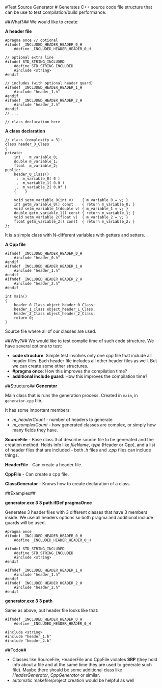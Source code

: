 #Test Source Generator #
Generates C++ source code file structure that can be use to test compilation/build performance.

##What?##
We would like to create:

**A header file**

	#pragma once // optional
	#ifndef _INCLUDED_HEADER_HEADER_0_H
	    #define _INCLUDED_HEADER_HEADER_0_H
	
	// optional extra line
	#ifndef STD_STRING_INCLUDED
	    #define STD_STRING_INCLUDED
	    #include <string>
	#endif
		
	// includes (with optional header guard)
	#ifndef _INCLUDED_HEADER_HEADER_1_H
	    #include "header_1.h"
	#endif 
	#ifndef _INCLUDED_HEADER_HEADER_2_H
	    #include "header_2.h"
	#endif 
    // ...

    // class declaration here

**A class declaration**

	// class (complexity = 3): 
	class header_0_Class
	{
	private:
	    int    m_variable_0;
	    double m_variable_1;
	    float  m_variable_2;	
	public:
	    header_0_Class()
	     :  m_variable_0( 0 )
	     ,  m_variable_1( 0.0 )
	     ,  m_variable_2( 0.0f )
	    {    }
	
	    void setm_variable_0(int v)    { m_variable_0 = v; }	
	    int getm_variable_0() const    { return m_variable_0; }	
	    void setm_variable_1(double v) { m_variable_1 = v; }	
	    double getm_variable_1() const { return m_variable_1; }	
	    void setm_variable_2(float v)  { m_variable_2 = v; }	
	    float getm_variable_2() const  { return m_variable_2; }	
	};    
It is a simple class with N-different variables with getters and setters.

**A Cpp file**

	#ifndef _INCLUDED_HEADER_HEADER_0_H
	    #include "header_0.h"
	#endif 
	#ifndef _INCLUDED_HEADER_HEADER_1_H
	    #include "header_1.h"
	#endif 
	#ifndef _INCLUDED_HEADER_HEADER_2_H
	    #include "header_2.h"
	#endif 
	
	int main()
	{
	    header_0_Class object_header_0_Class;
	    header_1_Class object_header_1_Class;
	    header_2_Class object_header_2_Class;
	    return 0;
	}

Source file where all of our classes are used.

##Why?##
We would like to test compile time of such code structure. We have several options to test:

* **code structure**: Simple test involves only one cpp file that include all header files. Each header file includes all other header files as well. But we can create some other structures.
* **#pragma once**: How this improves the compilation time?
* **additional include guard**: How this improves the compilation time?

##Structure##
**Generator** 

Main class that is runs the generation process. Created in `main`, in `generator.cpp` file.

It has some important members:

* *m_headerCount* - number of headers to generate
* *m_complexCount* - how generated classes are complex, or simply how many fields they have.

**SourceFile** - Base class that describe source file to be generated and the creation method. Holds info like *fileName*, *type* (Header or Cpp), and a list of header files that are included - both *.h* files and *.cpp* files can include things.

**HeaderFile** - Can create a header file.

**CppFile** - Can create a cpp file.

**ClassGenerator** - Knows how to create declaration of a class.

##Examples##

**generator.exe 3 3 path ifDef pragmaOnce**

Generates 3 header files with 3 different classes that have 3 members inside. We use all headers options so both pragma and additional include guards will be used.

	#pragma once
	#ifndef _INCLUDED_HEADER_HEADER_0_H
	    #define _INCLUDED_HEADER_HEADER_0_H
	
	#ifndef STD_STRING_INCLUDED
	    #define STD_STRING_INCLUDED
	    #include <string>
	#endif

	#ifndef _INCLUDED_HEADER_HEADER_1_H
	    #include "header_1.h"
	#endif 
	#ifndef _INCLUDED_HEADER_HEADER_2_H
	    #include "header_2.h"
	#endif 

**generator.exe 3 3 path**

Same as above, but header file looks like that:

	#ifndef _INCLUDED_HEADER_HEADER_0_H
	    #define _INCLUDED_HEADER_HEADER_0_H
	
	#include <string>
	#include "header_1.h"
	#include "header_2.h"


##Todo##
* Classes like SourceFile, HeaderFile and CppFile violates **SRP** (they hold info about a file and at the same time they are used to generate such file). Maybe there should be some additional class like *HeaderGenerator*, *CppGenerator* or similar.
* automatic makefile/project creation would be helpful as well